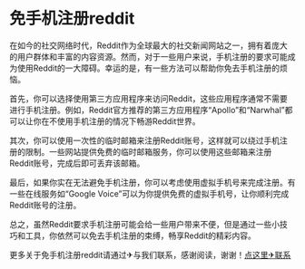 # 免手机注册reddit

在如今的社交网络时代，Reddit作为全球最大的社交新闻网站之一，拥有着庞大的用户群体和丰富的内容资源。然而，对于一些用户来说，手机注册的要求可能成为使用Reddit的一大障碍。幸运的是，有一些方法可以帮助你免去手机注册的烦恼。

首先，你可以选择使用第三方应用程序来访问Reddit，这些应用程序通常不需要进行手机注册。例如，Reddit官方推荐的第三方应用程序“Apollo”和“Narwhal”都可以让你在不使用手机注册的情况下畅游Reddit世界。

其次，你可以使用一次性的临时邮箱来注册Reddit账号，这样就可以绕过手机注册的限制。一些网站提供免费的临时邮箱服务，你可以使用这些邮箱来注册Reddit账号，完成后即可丢弃该邮箱。

最后，如果你实在无法避免手机注册，你可以考虑使用虚拟手机号来完成注册。有一些在线服务如“Google Voice”可以为你提供免费的虚拟手机号，让你顺利完成Reddit账号的注册。

总之，虽然Reddit要求手机注册可能会给一些用户带来不便，但是通过一些小技巧和工具，你依然可以免去手机注册的束缚，畅享Reddit的精彩内容。

更多关于免手机注册reddit请通过✈与我们联系，感谢阅读，谢谢！[点这里✈联系](https://d.k02.cc)